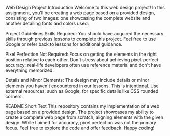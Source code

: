 Web Design Project
Introduction
Welcome to this web design project! In this assignment, you'll be creating a web page based on a provided design, consisting of two images: one showcasing the complete website and another detailing fonts and colors used.

Project Guidelines
Skills Required: You should have acquired the necessary skills through previous lessons to complete this project. Feel free to use Google or refer back to lessons for additional guidance.

Pixel Perfection Not Required: Focus on getting the elements in the right position relative to each other. Don't stress about achieving pixel-perfect accuracy; real-life developers often use reference material and don't have everything memorized.

Details and Minor Elements: The design may include details or minor elements you haven't encountered in our lessons. This is intentional. Use external resources, such as Google, for specific details like CSS rounded corners.

README Short Text
This repository contains my implementation of a web page based on a provided design. The project showcases my ability to create a complete web page from scratch, aligning elements with the given design. While I aimed for accuracy, pixel perfection was not the primary focus. Feel free to explore the code and offer feedback. Happy coding!
